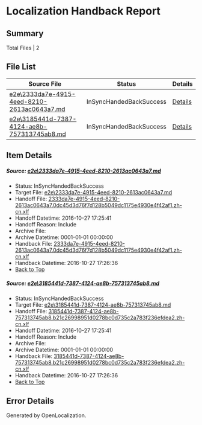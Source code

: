 # <a name='report-top'></a> Localization Handback Report

## Summary
 Total Files | 2

## File List
 Source File | Status | Details 
 ----------- | ------ | ------- 
 [e2e\2333da7e-4915-4eed-8210-2613ac0643a7.md](https://github.com/OpenLocalizationTestOrg/ol-test0/blob/45ccf156eb65353c9f20f91860e75749768c52a2/e2e/2333da7e-4915-4eed-8210-2613ac0643a7.md) | InSyncHandedBackSuccess | [Details](#3814ee2e33748d427a0a9acc5735cd3cfdc19cdc1)
 [e2e\3185441d-7387-4124-ae8b-757313745ab8.md](https://github.com/OpenLocalizationTestOrg/ol-test0/blob/45ccf156eb65353c9f20f91860e75749768c52a2/e2e/3185441d-7387-4124-ae8b-757313745ab8.md) | InSyncHandedBackSuccess | [Details](#bceb318abdae130ec2c37d36856db81d823b71952)

## Item Details
##### <a name='3814ee2e33748d427a0a9acc5735cd3cfdc19cdc1'></a> Source: [e2e\2333da7e-4915-4eed-8210-2613ac0643a7.md](https://github.com/OpenLocalizationTestOrg/ol-test0/blob/45ccf156eb65353c9f20f91860e75749768c52a2/e2e/2333da7e-4915-4eed-8210-2613ac0643a7.md)
* Status: InSyncHandedBackSuccess
* Target File: [e2e\2333da7e-4915-4eed-8210-2613ac0643a7.md](https://github.com/OpenLocalizationTestOrg/ol-test0-zhcn/blob/5b7e1fe6e404e48bc6196f692679799d10386bb7/e2e/2333da7e-4915-4eed-8210-2613ac0643a7.md)
* Handoff File: [2333da7e-4915-4eed-8210-2613ac0643a7.0dc45d3d76f7d128b5049dc1175e4930e4f42af1.zh-cn.xlf](https://github.com/OpenLocalizationTestOrg/ol-test0-handoff/blob/f18f8339b2004392016577ba1ab2fa5e4445c89a/ol-handoff/OpenLocalizationTestOrg/ol-test0-zhcn/shujia/ht/2333da7e-4915-4eed-8210-2613ac0643a7.0dc45d3d76f7d128b5049dc1175e4930e4f42af1.zh-cn.xlf)
* Handoff Datetime: 2016-10-27 17:25:41
* Handoff Reason: Include
* Archive File: 
* Archive Datetime: 0001-01-01 00:00:00
* Handback File: [2333da7e-4915-4eed-8210-2613ac0643a7.0dc45d3d76f7d128b5049dc1175e4930e4f42af1.zh-cn.xlf](https://github.com/OpenLocalizationTestOrg/ol-test0-handback/blob/ad4f0bd154186075f2dc68f956b66433af2cddc0/ol-handback/OpenLocalizationTestOrg/ol-test0-zhcn/shujia/ht/2333da7e-4915-4eed-8210-2613ac0643a7.0dc45d3d76f7d128b5049dc1175e4930e4f42af1.zh-cn.xlf)
* Handback Datetime: 2016-10-27 17:26:36
* [Back to Top](#report-top)

##### <a name='bceb318abdae130ec2c37d36856db81d823b71952'></a> Source: [e2e\3185441d-7387-4124-ae8b-757313745ab8.md](https://github.com/OpenLocalizationTestOrg/ol-test0/blob/45ccf156eb65353c9f20f91860e75749768c52a2/e2e/3185441d-7387-4124-ae8b-757313745ab8.md)
* Status: InSyncHandedBackSuccess
* Target File: [e2e\3185441d-7387-4124-ae8b-757313745ab8.md](https://github.com/OpenLocalizationTestOrg/ol-test0-zhcn/blob/5b7e1fe6e404e48bc6196f692679799d10386bb7/e2e/3185441d-7387-4124-ae8b-757313745ab8.md)
* Handoff File: [3185441d-7387-4124-ae8b-757313745ab8.b21c26998951d0278bc0d735c2a783f236efdea2.zh-cn.xlf](https://github.com/OpenLocalizationTestOrg/ol-test0-handoff/blob/f18f8339b2004392016577ba1ab2fa5e4445c89a/ol-handoff/OpenLocalizationTestOrg/ol-test0-zhcn/shujia/ht/3185441d-7387-4124-ae8b-757313745ab8.b21c26998951d0278bc0d735c2a783f236efdea2.zh-cn.xlf)
* Handoff Datetime: 2016-10-27 17:25:41
* Handoff Reason: Include
* Archive File: 
* Archive Datetime: 0001-01-01 00:00:00
* Handback File: [3185441d-7387-4124-ae8b-757313745ab8.b21c26998951d0278bc0d735c2a783f236efdea2.zh-cn.xlf](https://github.com/OpenLocalizationTestOrg/ol-test0-handback/blob/ad4f0bd154186075f2dc68f956b66433af2cddc0/ol-handback/OpenLocalizationTestOrg/ol-test0-zhcn/shujia/ht/3185441d-7387-4124-ae8b-757313745ab8.b21c26998951d0278bc0d735c2a783f236efdea2.zh-cn.xlf)
* Handback Datetime: 2016-10-27 17:26:36
* [Back to Top](#report-top)


## Error Details

Generated by OpenLocalization.
